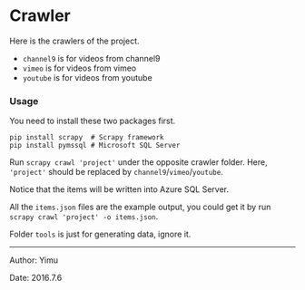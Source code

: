 # Crawler

Here is the crawlers of the project.

- `channel9` is for videos from channel9
- `vimeo` is for videos from vimeo
- `youtube` is for videos from youtube

### Usage

You need to install these two packages first.

```shell
pip install scrapy  # Scrapy framework
pip install pymssql # Microsoft SQL Server
```

Run `scrapy crawl 'project'` under the opposite crawler folder. Here, `'project'` should be replaced by `channel9`/`vimeo`/`youtube`.

Notice that the items will be written into Azure SQL Server.

All the `items.json` files are the example output, you could get it by run `scrapy crawl 'project' -o items.json`.

Folder `tools` is just for generating data, ignore it.

---

Author: Yimu

Date: 2016.7.6
